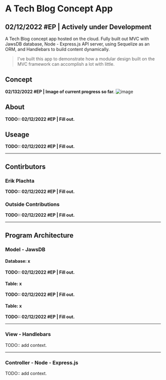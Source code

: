 # A Tech Blog Concept App

## 02/12/2022 #EP | Actively under Development

A Tech Blog concept app hosted on the cloud. Fully built out MVC with JawsDB database, Node - Express.js API server, using Sequelize as an ORM, and Handlebars to build content dynamically.

 > I've built this app to demonstrate how a modular design built on the MVC framework can accomplish a lot with little.

## Concept

**02/132/2022 #EP | Image of current progress so far.**
![image](https://user-images.githubusercontent.com/17508965/153789135-f2585896-78b2-468b-b4ec-7f3f19f1e651.png)


## About

**TODO:: 02/12/2022 #EP | Fill out.**

## Useage

**TODO:: 02/12/2022 #EP | Fill out.**

---

## Contirbutors

### Erik Plachta

 **TODO:: 02/12/2022 #EP | Fill out.**


### Outside Contributions

**TODO:: 02/12/2022 #EP | Fill out.**

---

## Program Architecture

### Model - JawsDB

#### **Database: x**

**TODO:: 02/12/2022 #EP | Fill out.**

#### **Table: x**

**TODO:: 02/12/2022 #EP | Fill out.**

#### **Table: x**

**TODO:: 02/12/2022 #EP | Fill out.**

---

### View - Handlebars

TODO:: add context.

---

### Controller - Node - Express.js

TODO:: add context.
